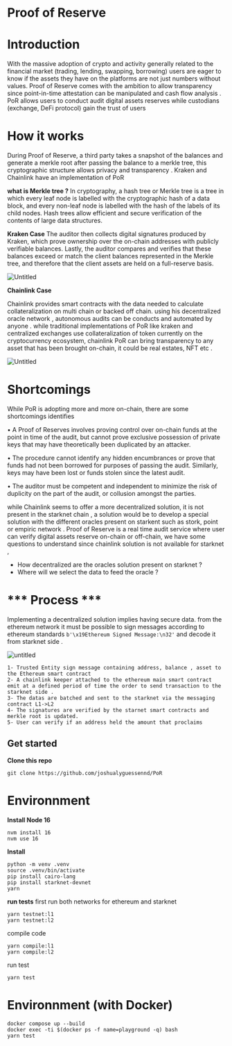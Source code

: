 # Proof of Reserve

# Introduction

With the massive adoption of crypto and activity generally related to the financial market (trading, lending, swapping, borrowing) users are eager to know if the assets they have on the platforms are not just numbers without values. Proof of Reserve comes with the ambition to allow transparency since point-in-time attestation can be manipulated and cash flow analysis . PoR allows users to conduct audit digital assets reserves while custodians (exchange, DeFi protocol) gain the trust of users

# How it works

During Proof of Reserve, a third party takes a snapshot of the balances and generate a merkle root after passing the balance to a merkle tree, this cryptographic structure allows privacy and transparency . Kraken and Chainlink have an implementation of PoR 

**what is Merkle tree ?**
In cryptography, a hash tree or Merkle tree is a tree in which every leaf node is labelled with the cryptographic hash of a data block, and every non-leaf node is labelled with the hash of the labels of its child nodes. Hash trees allow efficient and secure verification of the contents of large data structures.

**Kraken Case**
The auditor then collects digital signatures produced by Kraken, which prove ownership over the on-chain addresses with publicly verifiable balances. Lastly, the auditor compares and verifies that these balances exceed or match the client balances represented in the Merkle tree, and therefore that the client assets are held on a full-reserve basis.

![Untitled](https://www.notion.so/image/https%3A%2F%2Fs3-us-west-2.amazonaws.com%2Fsecure.notion-static.com%2Fda765df6-fa29-4b4e-81d6-88b4b7e5cb8a%2FUntitled.png?table=block&id=c2e3703e-c447-43d9-aea5-7431a6d909f4&spaceId=703c9ac7-6b4a-4c85-a4d6-c178cba99965&width=2000&userId=dd8e8ef1-9abd-4bd5-a553-060b5655d4f9&cache=v2)

**Chainlink Case**

Chainlink provides  smart contracts with the data needed to calculate collateralization  on multi chain or backed off chain. using his decentralized oracle network , autonomous audits can be conducts and automated by anyone . while traditional implementations of PoR like kraken and centralized exchanges use collateralization of token currently on the cryptocurrency ecosystem, chainlink PoR can bring transparency to any asset that has been brought on-chain, it could be real estates, NFT etc .  

![Untitled](https://www.notion.so/image/https%3A%2F%2Fs3-us-west-2.amazonaws.com%2Fsecure.notion-static.com%2F889e6552-3ef7-4cd5-8712-f0ca54524143%2FUntitled.png?table=block&id=a5d0a4f0-5ea1-4062-8b36-0b9b4c669e01&spaceId=703c9ac7-6b4a-4c85-a4d6-c178cba99965&width=2000&userId=dd8e8ef1-9abd-4bd5-a553-060b5655d4f9&cache=v2)

# ****Shortcomings****

While PoR is adopting more and more on-chain, there are some shortcomings identifies 

• A Proof of Reserves involves proving control over on-chain funds at the point in time of the audit, but cannot prove exclusive possession of private keys that may have theoretically been duplicated by an attacker.

• The procedure cannot identify any hidden encumbrances or prove that funds had not been borrowed for purposes of passing the audit. Similarly, keys may have been lost or funds stolen since the latest audit.

• The auditor must be competent and independent to minimize the risk of duplicity on the part of the audit, or collusion amongst the parties.

while Chainlink seems to offer a more decentralized solution, it is not present in the starknet chain , a solution would be to develop a special solution with the different oracles present on starkent such as stork, point or empiric network .  Proof of Reserve is a real time audit service where user can verify digital assets reserve on-chain or off-chain, we have some questions to understand since chainlink solution is not available for starknet ,

- How decentralized are the oracles solution present on starknet ?
- Where will we select the data to feed the oracle ?


# *** Process ***

Implementing a decentralized solution implies having secure data. from the ethereum network it must be possible to sign messages according to ethereum standards ```b'\x19Ethereum Signed Message:\n32'``` and decode it from starknet side .


![untitled](https://www.notion.so/image/https%3A%2F%2Fs3-us-west-2.amazonaws.com%2Fsecure.notion-static.com%2Faffd96f6-155a-439c-bae3-d1c2d0124e1f%2FScreen_Shot_2022-09-26_at_21.51.58.png?table=block&id=d9e2adba-87d2-40a1-87f6-1307b08a68a3&spaceId=703c9ac7-6b4a-4c85-a4d6-c178cba99965&width=2000&userId=dd8e8ef1-9abd-4bd5-a553-060b5655d4f9&cache=v2)

```
1- Trusted Entity sign message containing address, balance , asset to the Ethereum smart contract
2- A chainlink keeper attached to the ethereum main smart contract emit at a defined period of time the order to send transaction to the starknet side .
3- The datas are batched and sent to the starknet via the messaging contract L1->L2
4- The signatures are verified by the starnet smart contracts and merkle root is updated. 
5- User can verify if an address held the amount that proclaims
```

## Get started

**Clone this repo**

```git clone https://github.com/joshualyguessennd/PoR```

# Environnment 

**Install Node 16**


```
nvm install 16
nvm use 16
```

**Install**
```
python -m venv .venv
source .venv/bin/activate
pip install cairo-lang
pip install starknet-devnet
yarn
```

**run tests**
first run both networks for ethereum and starknet
```
yarn testnet:l1
yarn testnet:l2
```
compile code
```
yarn compile:l1
yarn compile:l2
```
run test
```
yarn test
```

# Environnment (with Docker)

```
docker compose up --build
docker exec -ti $(docker ps -f name=playground -q) bash
yarn test
```
